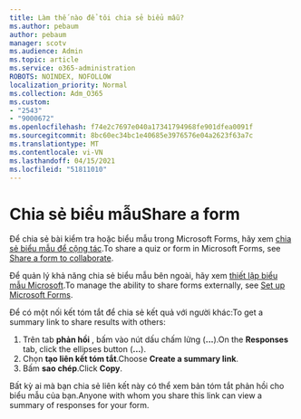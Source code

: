 ```yaml
---
title: Làm thế nào để tôi chia sẻ biểu mẫu?
ms.author: pebaum
author: pebaum
manager: scotv
ms.audience: Admin
ms.topic: article
ms.service: o365-administration
ROBOTS: NOINDEX, NOFOLLOW
localization_priority: Normal
ms.collection: Adm_O365
ms.custom:
- "2543"
- "9000672"
ms.openlocfilehash: f74e2c7697e040a17341794968fe901dfea0091f
ms.sourcegitcommit: 8bc60ec34bc1e40685e3976576e04a2623f63a7c
ms.translationtype: MT
ms.contentlocale: vi-VN
ms.lasthandoff: 04/15/2021
ms.locfileid: "51811010"
---
```

# <a name="share-a-form"></a><span data-ttu-id="9f6f1-102">Chia sẻ biểu mẫu</span><span class="sxs-lookup"><span data-stu-id="9f6f1-102">Share a form</span></span>

<span data-ttu-id="9f6f1-103">Để chia sẻ bài kiểm tra hoặc biểu mẫu trong Microsoft Forms, hãy xem [chia sẻ biểu mẫu để cộng tác](https://support.office.com/article/Share-a-form-to-collaborate-d5bb5cf0-8401-4c15-bb8c-8e108cd7e69b).</span><span class="sxs-lookup"><span data-stu-id="9f6f1-103">To share a quiz or form in Microsoft Forms, see [Share a form to collaborate](https://support.office.com/article/Share-a-form-to-collaborate-d5bb5cf0-8401-4c15-bb8c-8e108cd7e69b).</span></span>

<span data-ttu-id="9f6f1-104">Để quản lý khả năng chia sẻ biểu mẫu bên ngoài, hãy xem [thiết lập biểu mẫu Microsoft](https://support.office.com/article/set-up-microsoft-forms-cc52287a-4550-464d-9a1b-457bf9df2240).</span><span class="sxs-lookup"><span data-stu-id="9f6f1-104">To manage the ability to share forms externally, see [Set up Microsoft Forms](https://support.office.com/article/set-up-microsoft-forms-cc52287a-4550-464d-9a1b-457bf9df2240).</span></span> 

<span data-ttu-id="9f6f1-105">Để có một nối kết tóm tắt để chia sẻ kết quả với người khác:</span><span class="sxs-lookup"><span data-stu-id="9f6f1-105">To get a summary link to share results with others:</span></span>

1. <span data-ttu-id="9f6f1-106">Trên tab **phản hồi** , bấm vào nút dấu chấm lửng (**...**).</span><span class="sxs-lookup"><span data-stu-id="9f6f1-106">On the **Responses** tab, click the ellipses button (**...**).</span></span>
3. <span data-ttu-id="9f6f1-107">Chọn **tạo liên kết tóm tắt**.</span><span class="sxs-lookup"><span data-stu-id="9f6f1-107">Choose **Create a summary link**.</span></span>
4. <span data-ttu-id="9f6f1-108">Bấm **sao chép**.</span><span class="sxs-lookup"><span data-stu-id="9f6f1-108">Click **Copy**.</span></span>

<span data-ttu-id="9f6f1-109">Bất kỳ ai mà bạn chia sẻ liên kết này có thể xem bản tóm tắt phản hồi cho biểu mẫu của bạn.</span><span class="sxs-lookup"><span data-stu-id="9f6f1-109">Anyone with whom you share this link can view a summary of responses for your form.</span></span>